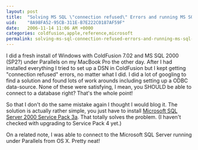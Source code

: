 ```yaml
---
layout: post
title:  "Solving MS SQL \"connection refused\" Errors and running MS SQL on a MacBook Pro"
uid:	"8A98FA52-95CB-311E-B7E222C0187AF59F"
date:   2006-11-14 11:06 AM +0000
categories: coldfusion,apple,reference,microsoft
permalink: solving-ms-sql-connection-refused-errors-and-running-ms-sql-on-a-macbook-pro
---
```

I did a fresh install of Windows with ColdFusion 7.02 and MS SQL 2000 (SP2?) under Parallels on my MacBook Pro the other day. After I had installed everything I tried to set up a DSN in ColdFusion but I kept getting "connection refused" errors, no matter what I did. I did a lot of googling to find a solution and found lots of work arounds including setting up a ODBC data-source. None of these were satisfying, I mean, you SHOULD be able to connect to a database right? That's the whole point!

So that I don't do the same mistake again I thought I would blog it. The solution is actually rather simple, you just have to install <a href="http://www.microsoft.com/downloads/details.aspx?FamilyID=90DCD52C-0488-4E46-AFBF-ACACE5369FA3&amp;displaylang=en">Microsoft SQL Server 2000 Service Pack 3a</a>. That totally solves the problem. (I haven't checked with upgrading to Service Pack 4 yet.)

On a related note, I was able to connect to the Microsoft SQL Server running under Parallels from OS X. Pretty neat!